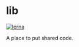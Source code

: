 # lib

[![lerna](https://img.shields.io/badge/maintained%20with-lerna-cc00ff.svg)](https://lerna.js.org/)

A place to put shared code.
